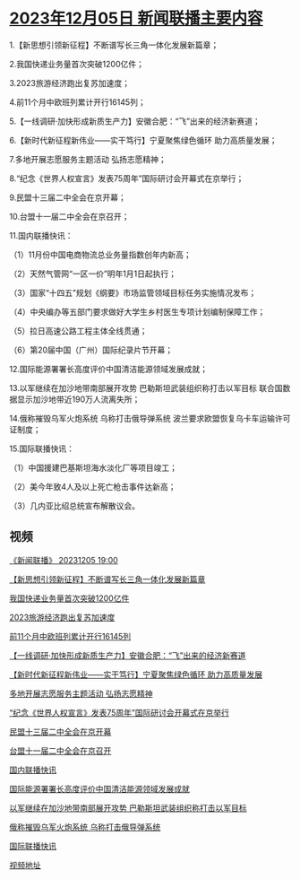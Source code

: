 # [2023年12月05日 新闻联播主要内容](https://tv.cctv.com/lm/xwlb/day/20231205.shtml)

1.【新思想引领新征程】不断谱写长三角一体化发展新篇章；

2.我国快递业务量首次突破1200亿件；

3.2023旅游经济跑出复苏加速度；

4.前11个月中欧班列累计开行16145列；

5.【一线调研·加快形成新质生产力】安徽合肥：“飞”出来的经济新赛道；

6.【新时代新征程新伟业——实干笃行】宁夏聚焦绿色循环 助力高质量发展；

7.多地开展志愿服务主题活动 弘扬志愿精神；

8.“纪念《世界人权宣言》发表75周年”国际研讨会开幕式在京举行；

9.民盟十三届二中全会在京开幕；

10.台盟十一届二中全会在京召开；

11.国内联播快讯：

（1）11月份中国电商物流总业务量指数创年内新高；

（2）天然气管网“一区一价”明年1月1日起执行；

（3）国家“十四五”规划《纲要》市场监管领域目标任务实施情况发布；

（4）中央编办等五部门要求做好大学生乡村医生专项计划编制保障工作；

（5）拉日高速公路工程主体全线贯通；

（6）第20届中国（广州）国际纪录片节开幕；

12.国际能源署署长高度评价中国清洁能源领域发展成就；

13.以军继续在加沙地带南部展开攻势 巴勒斯坦武装组织称打击以军目标 联合国数据显示加沙地带近190万人流离失所；

14.俄称摧毁乌军火炮系统 乌称打击俄导弹系统 波兰要求欧盟恢复乌卡车运输许可证制度；

15.国际联播快讯：

（1）中国援建巴基斯坦海水淡化厂等项目竣工；

（2）美今年致4人及以上死亡枪击事件达新高；

（3）几内亚比绍总统宣布解散议会。

## 视频

[《新闻联播》 20231205 19:00](https://tv.cctv.com/2023/12/05/VIDEmU0Kt8iAOCWbQ0z9EA81231205.shtml)

[【新思想引领新征程】不断谱写长三角一体化发展新篇章](https://tv.cctv.com/2023/12/05/VIDENdifu9VwnZXip271F5He231205.shtml)

[我国快递业务量首次突破1200亿件](https://tv.cctv.com/2023/12/05/VIDEDq1fKxrjxnmeT9T6eNZZ231205.shtml)

[2023旅游经济跑出复苏加速度](https://tv.cctv.com/2023/12/05/VIDEphV15dP0a5WlPpWFdepN231205.shtml)

[前11个月中欧班列累计开行16145列](https://tv.cctv.com/2023/12/05/VIDE23G2ck6td3SwMRP00DbM231205.shtml)

[【一线调研·加快形成新质生产力】安徽合肥：“飞”出来的经济新赛道](https://tv.cctv.com/2023/12/05/VIDExbwDSS4GevAt4g9UTIyA231205.shtml)

[【新时代新征程新伟业——实干笃行】宁夏聚焦绿色循环 助力高质量发展](https://tv.cctv.com/2023/12/05/VIDEQVVq97L7TbpDEmyfEJWN231205.shtml)

[多地开展志愿服务主题活动 弘扬志愿精神](https://tv.cctv.com/2023/12/05/VIDEQn7CEhZck8p4VnACKmOc231205.shtml)

[“纪念《世界人权宣言》发表75周年”国际研讨会开幕式在京举行](https://tv.cctv.com/2023/12/05/VIDEG1EAEX1dK2aQcPci5ZC8231205.shtml)

[民盟十三届二中全会在京开幕](https://tv.cctv.com/2023/12/05/VIDETduFpuo9VgMlwliwNgOK231205.shtml)

[台盟十一届二中全会在京召开](https://tv.cctv.com/2023/12/05/VIDEuFEwFANXXtSrJcxGu84H231205.shtml)

[国内联播快讯](https://tv.cctv.com/2023/12/05/VIDEjOeB8TqTBp3MNpTwp132231205.shtml)

[国际能源署署长高度评价中国清洁能源领域发展成就](https://tv.cctv.com/2023/12/05/VIDE6WTtauMHzHBrTuFWh31L231205.shtml)

[以军继续在加沙地带南部展开攻势 巴勒斯坦武装组织称打击以军目标](https://tv.cctv.com/2023/12/05/VIDEMyMGHc5bEjTcs74VNOCJ231205.shtml)

[俄称摧毁乌军火炮系统 乌称打击俄导弹系统](https://tv.cctv.com/2023/12/05/VIDEVpeUhKJZExdV2TW868pJ231205.shtml)

[国际联播快讯](https://tv.cctv.com/2023/12/05/VIDEXo4T6YUXPoyTD6w00LAz231205.shtml)

[视频地址](https://tv.cctv.com/lm/xwlb/day/20231205.shtml) 

